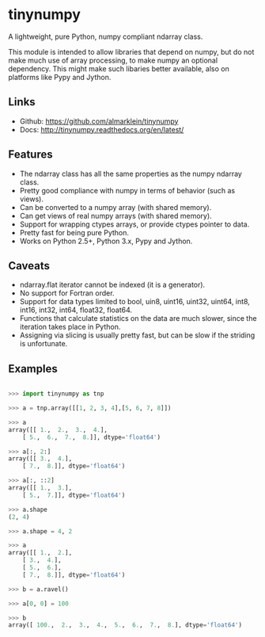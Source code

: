 tinynumpy
=========

A lightweight, pure Python, numpy compliant ndarray class.

This module is intended to allow libraries that depend on numpy, but
do not make much use of array processing, to make numpy an optional
dependency. This might make such libaries better available, also on
platforms like Pypy and Jython.

Links
-----

* Github: https://github.com/almarklein/tinynumpy
* Docs: http://tinynumpy.readthedocs.org/en/latest/


Features
--------

* The ndarray class has all the same properties as the numpy ndarray
  class.
* Pretty good compliance with numpy in terms of behavior (such as views).
* Can be converted to a numpy array (with shared memory).
* Can get views of real numpy arrays (with shared memory).
* Support for wrapping ctypes arrays, or provide ctypes pointer to data.
* Pretty fast for being pure Python.
* Works on Python 2.5+, Python 3.x, Pypy and Jython.

Caveats
-------

* ndarray.flat iterator cannot be indexed (it is a generator).
* No support for Fortran order.
* Support for data types limited to bool, uin8, uint16, uint32, uint64,
  int8, int16, int32, int64, float32, float64.
* Functions that calculate statistics on the data are much slower, since
  the iteration takes place in Python.
* Assigning via slicing is usually pretty fast, but can be slow if the
  striding is unfortunate.


Examples
--------

```python

>>> import tinynumpy as tnp

>>> a = tnp.array([[1, 2, 3, 4],[5, 6, 7, 8]])

>>> a
array([[ 1.,  2.,  3.,  4.], 
    [ 5.,  6.,  7.,  8.]], dtype='float64')

>>> a[:, 2:]
array([[ 3.,  4.], 
    [ 7.,  8.]], dtype='float64')

>>> a[:, ::2]
array([[ 1.,  3.], 
    [ 5.,  7.]], dtype='float64')

>>> a.shape
(2, 4)

>>> a.shape = 4, 2

>>> a
array([[ 1.,  2.], 
    [ 3.,  4.], 
    [ 5.,  6.], 
    [ 7.,  8.]], dtype='float64')

>>> b = a.ravel()

>>> a[0, 0] = 100

>>> b
array([ 100.,  2.,  3.,  4.,  5.,  6.,  7.,  8.], dtype='float64')
```

